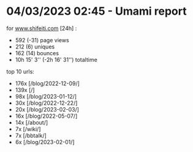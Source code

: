 # 04/03/2023 02:45 - Umami report
for www.shifeiti.com [24h] :

 - 592 (-31) page views
 - 212 (6) uniques
 - 162 (14) bounces
 - 10h 15' 3'' (-2h 16' 31'') totaltime


top 10 urls:
 - 176x [/blog/2022-12-09/]
 - 139x [/]
 - 98x [/blog/2023-01-12/]
 - 30x [/blog/2022-12-22/]
 - 20x [/blog/2023-02-03/]
 - 16x [/blog/2022-05-07/]
 - 14x [/about/]
 - 7x [/wiki/]
 - 7x [/bbtalk/]
 - 6x [/blog/2023-02-01/]


